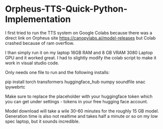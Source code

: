 # Orpheus-TTS-Quick-Python-Implementation
I first tried to run the TTS system on Google Colabs because there was a direct link on Orpheus site https://canopylabs.ai/model-releases but Colab crashed because of ram overflow.

I than simply run it on my laptop 16GB RAM and 8 GB VRAM 3080 Laptop GPU and it worked great. I had to slightly modify the colab script to make it work in visual studio code. 

Only needs one file to run and the following installs:

pip install torch transformers huggingface_hub numpy soundfile snac ipywebrtc


Make sure to replace the placeholder with your huggingface token which you can get under settings - tokens in your free hugging face account.

Model download will take a wile 30-60 minutes for the roughly 15 GB model.
Generation time is also not realtime and takes half a minute or so on my low spec laptop, but it sounds incredible.





